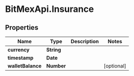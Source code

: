 # BitMexApi.Insurance

## Properties
Name | Type | Description | Notes
------------ | ------------- | ------------- | -------------
**currency** | **String** |  | 
**timestamp** | **Date** |  | 
**walletBalance** | **Number** |  | [optional] 


